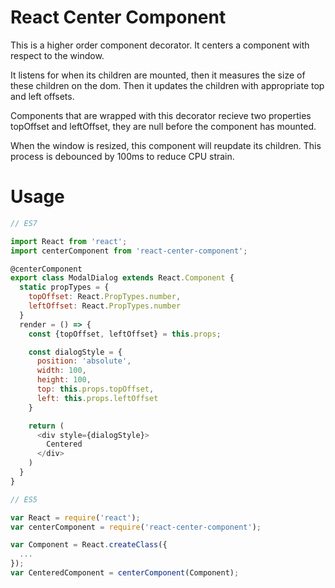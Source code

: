 # React Center Component

This is a higher order component decorator. It centers a component with respect to the window.

It listens for when its children are mounted, then it measures the size of 
these children on the dom. Then it updates the children with appropriate
top and left offsets.

Components that are wrapped with this decorator recieve two properties
topOffset and leftOffset, they are null before the component has mounted.

When the window is resized, this component will reupdate its children. This process
is debounced by 100ms to reduce CPU strain.

# Usage

```javascript
// ES7

import React from 'react';
import centerComponent from 'react-center-component';

@centerComponent
export class ModalDialog extends React.Component {
  static propTypes = {
    topOffset: React.PropTypes.number,
    leftOffset: React.PropTypes.number
  }
  render = () => {
    const {topOffset, leftOffset} = this.props;

    const dialogStyle = {
      position: 'absolute',
      width: 100,
      height: 100,
      top: this.props.topOffset,
      left: this.props.leftOffset
    }

    return (
      <div style={dialogStyle}>
        Centered
      </div>
    )
  }
}
```

```javascript
// ES5

var React = require('react');
var centerComponent = require('react-center-component');

var Component = React.createClass({
  ...
});
var CenteredComponent = centerComponent(Component);
```